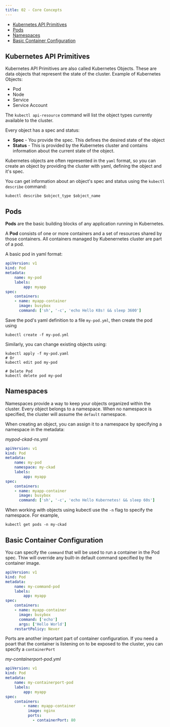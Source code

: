 ```yaml
---
title: 02 - Core Concepts
---
```


- [Kubernetes API Primitives](#kubernetes-api-primitives)
- [Pods](#pods)
- [Namespaces](#namespaces)
- [Basic Container Configuration](#basic-container-configuration)

## Kubernetes API Primitives

Kubernetes API Primitives are also called Kubernetes Objects. These are data objects that represent the state of the cluster. Example of Kubernetes Objects:

* Pod
* Node
* Service
* Service Account

The `kubectl api-resource` command will list the object types currently available to the cluster.

Every object has a spec and status:

* **Spec** - You provide the spec. This defines the desired state of the object
* **Status** - This is provided by the Kubernetes cluster and contains information about the current state of the object.

Kubernetes objects are often represented in the `yaml` format, so you can create an object by providing the cluster with yaml, defining the object and it's spec.

You can get information about an object's spec and status using the `kubectl describe` command:

```
kubectl describe $object_type $object_name
```

## Pods

**Pods** are the basic building blocks of any application running in Kubernetes.

A **Pod** consists of one or more containers and a set of resources shared by those containers. All containers managed by Kubenernetes cluster are part of a pod.

A basic pod in yaml format:

```yaml
apiVersion: v1
kind: Pod
metadata:
    name: my-pod
    labels:
        app: myapp
spec:
    containers:
    - name: myapp-container
      image: busybox
      command: ['sh', '-c', 'echo Hello K8s! && sleep 3600'] 
```

Save the pod's yaml definition to a file `my-pod.yml`, then create the pod using

```
kubectl create -f my-pod.yml
```

Similarly, you can change existing objects using:

```
kubectl apply -f my-pod.yaml
# Or
kubectl edit pod my-pod
```

```
# Delete Pod
kubectl delete pod my-pod
```

## Namespaces

Namespaces provide a way to keep your objects organized within the cluster. Every object belongs to a namespace. When no namespace is specified, the cluster will assume the `default` namespace.

When creating an object, you can assign it to a namespace by specifying a namespace in the metadata:

*mypod-ckad-ns.yml*

```yml
apiVersion: v1
kind: Pod
metadata:
    name: my-pod
    namespace: my-ckad
    labels:
        app: myapp
spec:
    containers:
    - name: myapp-container
      image: busybox
      command: ['sh', '-c', 'echo Hello Kubernetes! && sleep 60s']
```

When working with objects using kubectl use the `-n` flag to specify the namespace. For example,

```
kubectl get pods -n my-ckad
```

## Basic Container Configuration

You can specify the `command` that will be used to run a container in the Pod spec. Thiw will override any built-in default command specified by the container image.

```yaml
apiVersion: v1
kind: Pod
metadata:
    name: my-command-pod
    labels:
        app: myapp
spec:
    containers:
    - name: myapp-container
      image: busybox
      command: ['echo']
      args: ['Hello World']
    restartPolicy: Never
```

Ports are another important part of container configuration. If you need a poart that the container is listening on to be exposed to the cluster, you can specify a `containerPort`

*my-containerport-pod.yml*

```yaml
apiVersion: v1
kind: Pod
metadata:
    name: my-containerport-pod
    labels:
        app: myapp
spec:
    containers:
        - name: myapp-container
          image: nginx
          ports:
            - containerPort: 80
```